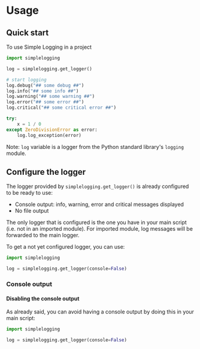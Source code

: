 # Usage

## Quick start
To use Simple Logging in a project

```python
import simplelogging

log = simplelogging.get_logger()

# start logging
log.debug("## some debug ##")
log.info("## some info ##")
log.warning("## some warning ##")
log.error("## some error ##")
log.critical("## some critical error ##")

try:
    x = 1 / 0
except ZeroDivisionError as error:
    log.log_exception(error)
```

Note: `log` variable is a logger from the Python standard library's `logging` module.

## Configure the logger

The logger provided by `simplelogging.get_logger()` is already configured to be ready to use:

* Console output: info, warning, error and critical messages displayed
* No file output

The only logger that is configured is the one you have in your main script (i.e. not in an imported module). For imported module, log messages will be forwarded to the main logger.

To get a not yet configured logger, you can use:
```python
import simplelogging

log = simplelogging.get_logger(console=False)
```

### Console output

#### Disabling the console output

As already said, you can avoid having a console output by doing this in your main script:
```python
import simplelogging

log = simplelogging.get_logger(console=False)
```

